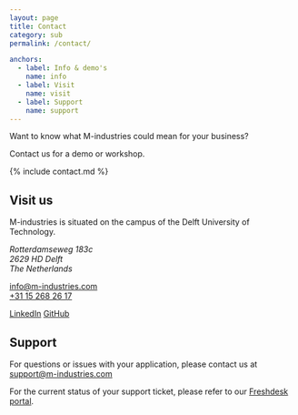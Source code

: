 ```yaml
---
layout: page
title: Contact
category: sub
permalink: /contact/

anchors:
  - label: Info & demo's
    name: info
  - label: Visit
    name: visit
  - label: Support
    name: support
---
```



<a name="info"></a>
<p class="intro">Want to know what M-industries could mean for your business?</p>
Contact us for a demo or workshop.
	
{% include contact.md %}


<a name="visit"></a>
## Visit us

M-industries is situated on the campus of the Delft University of Technology.

<address>
	Rotterdamseweg 183c<br>
	2629 HD Delft<br>
	The Netherlands
</address>

[info@m-industries.com](mailto:info@m-industries.com)  
[+31 15 268 26 17](tel:+31651525053)

[LinkedIn](https://www.linkedin.com/company/m-industries)
[GitHub](https://github.com/M-industries)


<a name="support"></a>
## Support

For questions or issues with your application,
please contact us at [support@m-industries.com](mailto:support@m-industries.com)

For the current status of your support ticket, please refer to our
[Freshdesk portal](https://fabric.freshdesk.com).
